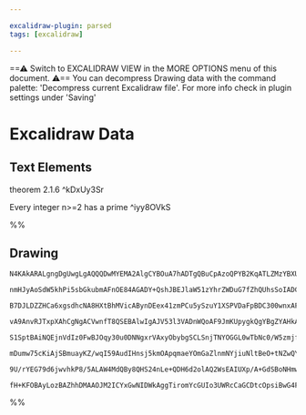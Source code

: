 ```yaml
---

excalidraw-plugin: parsed
tags: [excalidraw]

---
```

==⚠  Switch to EXCALIDRAW VIEW in the MORE OPTIONS menu of this document. ⚠== You can decompress Drawing data with the command palette: 'Decompress current Excalidraw file'. For more info check in plugin settings under 'Saving'


# Excalidraw Data
## Text Elements
theorem 2.1.6 ^kDxUy3Sr

Every integer n>=2 has a prime  ^iyy8OVkS

%%
## Drawing
```compressed-json
N4KAkARALgngDgUwgLgAQQQDwMYEMA2AlgCYBOuA7hADTgQBuCpAzoQPYB2KqATLZMzYBXUtiRoIACyhQ4zZAHoFAc0JRJQgEYA6bGwC2CgF7N6hbEcK4OCtptbErHALRY8RMpWdx8Q1TdIEfARcZgRmBShcZQUebTiARgBmGjoghH0EDihmbgBtcDBQMBKIEm4IAGsAEUwAVRgkgGVSVJLIWEQKqCwoNtLMbmcAVgSATn5SmCGeHgB2bWSeAA4E

nmHJyAoSdW5khPi5sbGkubmAFnOE84AGADY+QshJBEJlaW51zYhrZWDuG7fZhQUhsSoIADCbHwbFaEgAxAkEEikf1IJpcNhKspQUIOMQoTC4egQdZmHBcIFsmiIAAzQj4fBNWD/CSCDw04Gg8EAdR2kk+QJBYIQzJgrPQ7PK31x7w44VyaAS3zYFOwammSpugKeEBxwjgAEliIrUHkALrfWnkTLG7gcISM76EfFYCq4G403H4+XMU0Op26sIIYjc

B7DJLDZZHCa6xgsdhcNA8HXtBhMVicABynDEex41zmPCu5ySzuY1XSPVDaFpBDC300wnxAFFgplsv7HfhvkI4MRcNW9kWi+dRnMbssvrqiBxKvbu98YViQ9w6/gG7qepg+hJ1AhYRleIttHcvZQACq9bovQ/6Y8HM9WzhQJqEIziXip0q0l8AMVwfQGU1VANi3XoAEEiGUJN0GCWk+m+eMoHMAgoLeWDoFVGk9GyXAXSYO00ADHtdVhN4XQIK8dx

vA9AnvRJTxpXAhCgNgACVwnfT8QSEBAlwIgAJV53l3VADnWQoAF9JmKUpygkQgYBgZYAHkADVKiaGlOk/aBr2+QY0GcMdYzTEDnASOYDiWVZpzTbZiF2NAkhuMZtFGMZlhuYYxknFMkmVXUXjeD5kzAtNfglb8BGFcFCVhCpEWRFKaQxLF9TxAloUSvdyA4clKSyRDdXpRkxQlCApVDIVuQQPknIFZNapFCq9Oqr1hDlBU9hVNUNT2bVvkyo0TXy

S1SptBAiNQEjnVdIz0FwBJOqy30u0DNNgxrVAxyObybgSCLSnjTNYOGGL0wTbNc0/W5zmjfYgrTQgKyrVda3rfjdSbLK2wyYqNtItM+wHIclRHYthhTdZ7gEucF020pl3BHb103NNtzEiAW3jGBUBdHplCYWaAD4AF4eFQSRQlQXBUDgUhCEydAZUva8JFxph8cJhBidIMnKep2n6cZ5mEFZ0qXzfD9Pku39sgAoD8BA46Okg6DMPgkq02Q1D8HQ

mDumw75cKiAjSBmuayKZ/wqI59AudIHnsj5kmOApqmaeYOmGaZlnmNYjiuNltBeO+tNZwQYTQrEiThmk8AJsgXA4DgZlB0/OToBeTIKmgj5JgYQgEAoAAhTFsW9bKiSS2l64b/oIGwEQqSgQ0en0Zk6oS4kIGSlEkCLlvSDbjuMgrjLq977p8sKtum5HsfO7/BkmRZdroWlQpm9b4rx67uL6v5QUd6X/fO+71qN4qDrh737ID/YrrJHW3qz4f9vO

9U/rYEG79d6jwvhkP8/5ALAW4MdQBy8QHS24nLe+QDH6d2olAQ2WsEAIUXp/A+GdSBoNHmwCgLxcA7WtqUc+yCMgtnxBBQhxCQg7R+PQpuzBsCgkZAADTDGMOYRc2EcPwAATW4FcG42hlh3GstGKBRg2AGG4HJSA9ACB8T2NJRBMD9DPzWj1CQ1cm44hIDLT85DIBGJrrlVASiIBl2hEw+EEIxhOKcX+P8NJOLKEdJSJKLZqh+L8W4iAGiP5INfE

fH+KFOBAyLozBAZhhDMAAOJM2ICYxGwNIDWkAggTiromYcGUIo3UWRcCaGCDtcOpsiBwG4FU3UHAcl1NIHxFUrEo7NL4iE0odgABWCBsA5CaI0uAABZNgxAEA0LKRUtcX1wAyToGVcIiipIgCkkAA===
```
%%